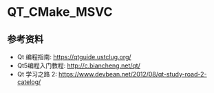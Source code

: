 # QT_CMake_MSVC

## 参考资料

- Qt 编程指南: <https://qtguide.ustclug.org/>
- Qt5编程入门教程: <http://c.biancheng.net/qt/>
- Qt 学习之路 2: <https://www.devbean.net/2012/08/qt-study-road-2-catelog/>
